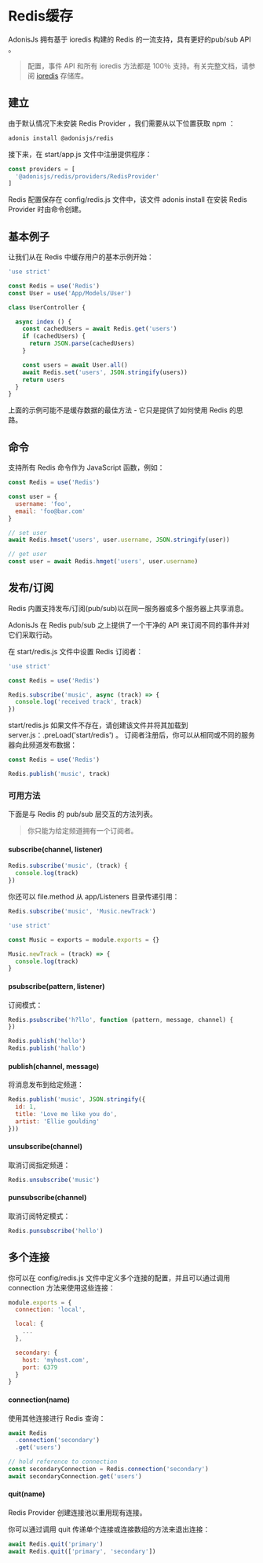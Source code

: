 # Redis缓存
 AdonisJs 拥有基于 ioredis 构建的 Redis 的一流支持，具有更好的pub/sub API 。

> 配置，事件 API 和所有 ioredis 方法都是 100％ 支持。有关完整文档，请参阅 [ioredis](https://github.com/luin/ioredis) 存储库。
## 建立
由于默认情况下未安装 Redis Provider ，我们需要从以下位置获取 npm ：
```bash
adonis install @adonisjs/redis
```
接下来，在 start/app.js 文件中注册提供程序：
```javascript
const providers = [
  '@adonisjs/redis/providers/RedisProvider'
]
```
Redis 配置保存在 config/redis.js 文件中，该文件 adonis install 在安装 Redis Provider 时由命令创建。
## 基本例子
让我们从在 Redis 中缓存用户的基本示例开始：
```javascript
'use strict'

const Redis = use('Redis')
const User = use('App/Models/User')

class UserController {

  async index () {
    const cachedUsers = await Redis.get('users')
    if (cachedUsers) {
      return JSON.parse(cachedUsers)
    }

    const users = await User.all()
    await Redis.set('users', JSON.stringify(users))
    return users
  }
}
```
上面的示例可能不是缓存数据的最佳方法 - 它只是提供了如何使用 Redis 的思路。
## 命令
支持所有 Redis 命令作为 JavaScript 函数，例如：
```javascript
const Redis = use('Redis')

const user = {
  username: 'foo',
  email: 'foo@bar.com'
}

// set user
await Redis.hmset('users', user.username, JSON.stringify(user))

// get user
const user = await Redis.hmget('users', user.username)
```
## 发布/订阅
Redis 内置支持发布/订阅(pub/sub)以在同一服务器或多个服务器上共享消息。

 AdonisJs 在 Redis pub/sub 之上提供了一个干净的 API 来订阅不同的事件并对它们采取行动。

在 start/redis.js 文件中设置 Redis 订阅者：
```javascript
'use strict'

const Redis = use('Redis')

Redis.subscribe('music', async (track) => {
  console.log('received track', track)
})
```
start/redis.js 如果文件不存在，请创建该文件并将其加载到 server.js：.preLoad('start/redis') 。
订阅者注册后，你可以从相同或不同的服务器向此频道发布数据：
```javascript
const Redis = use('Redis')

Redis.publish('music', track)
```
### 可用方法
下面是与 Redis 的 pub/sub 层交互的方法列表。

> 你只能为给定频道拥有一个订阅者。
#### subscribe(channel, listener)
```javascript
Redis.subscribe('music', (track) {
  console.log(track)
})
```
你还可以 file.method 从 app/Listeners 目录传递引用：
```javascript
Redis.subscribe('music', 'Music.newTrack')
```
```javascript
'use strict'

const Music = exports = module.exports = {}

Music.newTrack = (track) => {
  console.log(track)
}
```
#### psubscribe(pattern, listener)
订阅模式：
```javascript
Redis.psubscribe('h?llo', function (pattern, message, channel) {
})

Redis.publish('hello')
Redis.publish('hallo')
```
#### publish(channel, message)
将消息发布到给定频道：
```javascript
Redis.publish('music', JSON.stringify({
  id: 1,
  title: 'Love me like you do',
  artist: 'Ellie goulding'
}))
```
#### unsubscribe(channel)
取消订阅指定频道：

```javascript
Redis.unsubscribe('music')
```
#### punsubscribe(channel)
取消订阅特定模式：
```javascript
Redis.punsubscribe('hello')
```
## 多个连接
你可以在 config/redis.js 文件中定义多个连接的配置，并且可以通过调用 connection 方法来使用这些连接：
```javascript
module.exports = {
  connection: 'local',

  local: {
    ...
  },

  secondary: {
    host: 'myhost.com',
    port: 6379
  }
}
```
#### connection(name)
使用其他连接进行 Redis 查询：
```javascript
await Redis
  .connection('secondary')
  .get('users')

// hold reference to connection
const secondaryConnection = Redis.connection('secondary')
await secondaryConnection.get('users')
```
#### quit(name)
Redis Provider 创建连接池以重用现有连接。

你可以通过调用 quit 传递单个连接或连接数组的方法来退出连接：
```javascript
await Redis.quit('primary')
await Redis.quit(['primary', 'secondary'])
```